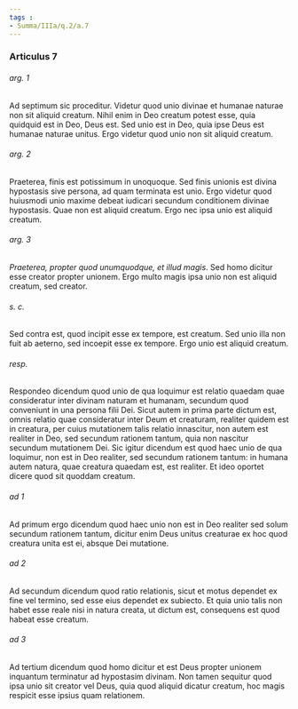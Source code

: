```yaml
---
tags : 
- Summa/IIIa/q.2/a.7
---
```


### Articulus 7

###### arg. 1
Ad septimum sic proceditur. Videtur quod unio divinae et humanae naturae non sit aliquid creatum. Nihil enim in Deo creatum potest esse, quia quidquid est in Deo, Deus est. Sed unio est in Deo, quia ipse Deus est humanae naturae unitus. Ergo videtur quod unio non sit aliquid creatum.

###### arg. 2
Praeterea, finis est potissimum in unoquoque. Sed finis unionis est divina hypostasis sive persona, ad quam terminata est unio. Ergo videtur quod huiusmodi unio maxime debeat iudicari secundum conditionem divinae hypostasis. Quae non est aliquid creatum. Ergo nec ipsa unio est aliquid creatum.

###### arg. 3
*Praeterea, propter quod unumquodque, et illud magis*. Sed homo dicitur esse creator propter unionem. Ergo multo magis ipsa unio non est aliquid creatum, sed creator.

###### s. c.
Sed contra est, quod incipit esse ex tempore, est creatum. Sed unio illa non fuit ab aeterno, sed incoepit esse ex tempore. Ergo unio est aliquid creatum.

###### resp.
Respondeo dicendum quod unio de qua loquimur est relatio quaedam quae consideratur inter divinam naturam et humanam, secundum quod conveniunt in una persona filii Dei. Sicut autem in prima parte dictum est, omnis relatio quae consideratur inter Deum et creaturam, realiter quidem est in creatura, per cuius mutationem talis relatio innascitur, non autem est realiter in Deo, sed secundum rationem tantum, quia non nascitur secundum mutationem Dei. Sic igitur dicendum est quod haec unio de qua loquimur, non est in Deo realiter, sed secundum rationem tantum: in humana autem natura, quae creatura quaedam est, est realiter. Et ideo oportet dicere quod sit quoddam creatum.

###### ad 1
Ad primum ergo dicendum quod haec unio non est in Deo realiter sed solum secundum rationem tantum, dicitur enim Deus unitus creaturae ex hoc quod creatura unita est ei, absque Dei mutatione.

###### ad 2
Ad secundum dicendum quod ratio relationis, sicut et motus dependet ex fine vel termino, sed esse eius dependet ex subiecto. Et quia unio talis non habet esse reale nisi in natura creata, ut dictum est, consequens est quod habeat esse creatum.

###### ad 3
Ad tertium dicendum quod homo dicitur et est Deus propter unionem inquantum terminatur ad hypostasim divinam. Non tamen sequitur quod ipsa unio sit creator vel Deus, quia quod aliquid dicatur creatum, hoc magis respicit esse ipsius quam relationem.

